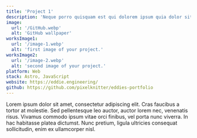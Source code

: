 ```yaml
---
title: 'Project 1'
description: 'Neque porro quisquam est qui dolorem ipsum quia dolor sit amet, consectetur, adipisci'
image:
  url: '/GitHub.webp'
  alt: 'GitHub wallpaper'
worksImage1:
  url: '/image-1.webp'
  alt: 'first image of your project.'
worksImage2:
  url: '/image-2.webp'
  alt: 'second image of your project.'
platform: Web
stack: Astro, JavaScript
website: https://eddie.engineering/
github: https://github.com/pixelknitter/eddies-portfolio
---
```


Lorem ipsum dolor sit amet, consectetur adipiscing elit. Cras faucibus a tortor at molestie. Sed pellentesque leo auctor, auctor lorem nec, venenatis risus. Vivamus commodo ipsum vitae orci finibus, vel porta nunc viverra. In hac habitasse platea dictumst. Nunc pretium, ligula ultricies consequat sollicitudin, enim ex ullamcorper nisl.
